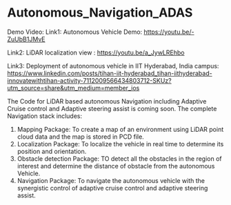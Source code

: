 # Autonomous_Navigation_ADAS

Demo Video:
Link1: Autonomous Vehicle Demo: https://youtu.be/-ZuUbB1JMvE  


Link2: LiDAR localization view : https://youtu.be/a_JywLREhbo



Link3: Deployment of autonomous vehicle in IIT Hyderabad, India campus: https://www.linkedin.com/posts/tihan-iit-hyderabad_tihan-iithyderabad-innovatewithtihan-activity-7112009566434803712-SKUz?utm_source=share&utm_medium=member_ios


The Code for LiDAR based autonomous Navigation including Adaptive Cruise control and Adaptive steering assist is coming soon. The complete Navigation stack includes:

1) Mapping Package: To create a map of an environment using LiDAR point cloud data and the map is stored in PCD file.
2) Localization Package: To localize the vehicle in real time to determine its position and orientation.
3) Obstacle detection Package: TO detect all the obstacles in the region of interest and determine the distance of obstacle from the autonomous Vehicle.
4) Navigation Package: To navigate the autonomous vehicle with the synergistic control of adaptive cruise control and adaptive steering assist.
